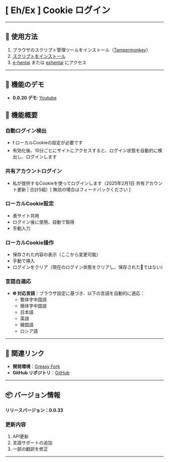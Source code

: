 # **[ Eh/Ex ] Cookie ログイン**

---

## **👻 使用方法**

1. ブラウザのスクリプト管理ツールをインストール（[Tampermonkey](https://chrome.google.com/webstore/detail/tampermonkey/dhdgffkkebhmkfjojejmpbldmpobfkfo)）
2. [スクリプトをインストール](https://update.greasyfork.org/scripts/470710/%5BEEx-Hentai%5D%20AutoLogin.user.js)
3. [e-hentai](https://e-hentai.org/) または [exhentai](https://exhentai.org/) にアクセス

---

## **👀 機能のデモ**

- **0.0.20 デモ**: [Youtube](https://www.youtube.com/watch?v=NOidYkgINY8)


## **📜 機能概要**

### **自動ログイン検出**
- ❗️ ローカルCookieの設定が必要です
- 有効化後、10分ごとにサイトにアクセスすると、ログイン状態を自動的に検出し、ログインします

### **共有アカウントログイン**
- 私が提供するCookieを使ってログインします（2025年2月1日 共有アカウント更新 | 合計5組）[ 無効の場合はフィードバックください ]

### **ローカルCookie設定**
- 表サイト共用
- ログイン後に使用、自動で取得
- 手動入力

### **ローカルCookie操作**
- 保存された内容の表示（ここから変更可能）
- 手動で挿入
- ログインをクリア（現在のログイン状態をクリアし、保存された🍪ではない）

### **言語自適応**
- **🌐 対応言語**：ブラウザ設定に基づき、以下の言語を自動的に適応：
  - 繁体字中国語
  - 簡体字中国語
  - 日本語
  - 英語
  - 韓国語
  - ロシア語

---

## **🔗 関連リンク**

- **開発環境**：[Greasy Fork](https://greasyfork.org/ja/users/989635-canaan-hs)  
- **GitHub リポジトリ**：[GitHub](https://github.com/Canaan-HS/MonkeyScript/tree/main/ExAutoLogin)

---

## **📦 バージョン情報**

**リリースバージョン：0.0.33**

### **更新内容**
1. API更新
2. 言語サポートの追加
3. 一部の翻訳を修正

---